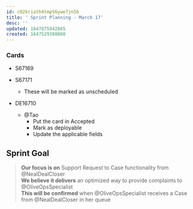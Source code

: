 ```yaml
---
id: c02kriath4tmp56ywe7jn5b
title: ' Sprint Planning - March 17'
desc: ''
updated: 1647875942865
created: 1647529388860
---
```


### Cards
- S67169
- S67171
  - These will be marked as unscheduled

- DE16710
  - @Tao
    - Put the card in Accepted
    - Mark as deployable
    - Update the applicable fields

## Sprint Goal
> **Our focus is on** Support Request to Case functionality from @NealDealCloser  
**We believe it delivers** an optimized way to provide complaints to @OliveOpsSpecialist  
**This will be confirmed** when @OliveOpsSpecialist receives a Case from @NealDealCloser in her queue